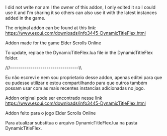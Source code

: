 I did not write nor am I the owner of this addon, I only edited it so I could use it and I'm sharing it so others can also use it with the latest instances added in the game.

The original addon can be found at this link: https://www.esoui.com/downloads/info3445-DynamicTitleFlex.html

Addon made for the game Elder Scrolls Online

To update, replace the DynamicTitleFlex.lua file in the DynamicTitleFlex folder.

///----------------------------------\\\

Eu não escrevi e nem sou proprietario desse addon, apenas editei para que eu pudesse utilizar e estou compartilhando para que outros também possam usar com as mais recentes instancias adicionadas no jogo.

Addon original pode ser encontrado nesse link https://www.esoui.com/downloads/info3445-DynamicTitleFlex.html

Addon feito para o jogo Elder Scrolls Online


Para atualizar substitua o arquivo DynamicTitleFlex.lua na pasta DynamicTitleFlex.
